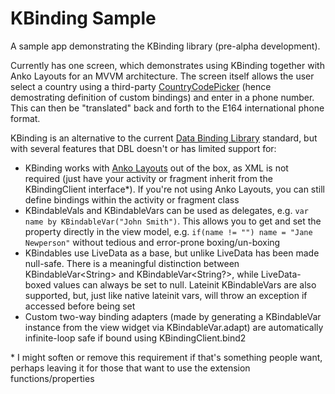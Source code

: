 # KBinding Sample

A sample app demonstrating the KBinding library (pre-alpha development).

Currently has one screen, which demonstrates using KBinding together with Anko Layouts for an MVVM architecture. The screen itself allows the user select a country using a third-party [CountryCodePicker](https://github.com/joielechong/CountryCodePicker) (hence demostrating definition of custom bindings) and enter in a phone number. This can then be "translated" back and forth to the E164 international phone format.

KBinding is an alternative to the current [Data Binding Library](https://developer.android.com/topic/libraries/data-binding/) standard, but with several features that DBL doesn't or has limited support for:

* KBinding works with [Anko Layouts](https://github.com/Kotlin/anko/wiki/Anko-Layouts) out of the box, as XML is not required (just have your activity or fragment inherit from the KBindingClient interface\*). If you're not using Anko Layouts, you can still define bindings within the activity or fragment class
* KBindableVals and KBindableVars can be used as delegates, e.g. `var name by KBindableVar("John Smith")`. This allows you to get and set the property directly in the view model, e.g. `if(name != "") name = "Jane Newperson"` without tedious and error-prone boxing/un-boxing
* KBindables use LiveData as a base, but unlike LiveData has been made null-safe. There is a meaningful distinction between KBindableVar\<String> and KBindableVar<String?>, while LiveData-boxed values can always be set to null. Lateinit KBindableVars are also supported, but, just like native lateinit vars, will throw an exception if accessed before being set
* Custom two-way binding adapters (made by generating a KBindableVar instance from the view widget via KBindableVar.adapt) are automatically infinite-loop safe if bound using KBindingClient.bind2

\* I might soften or remove this requirement if that's something people want, perhaps leaving it for those that want to use the extension functions/properties
